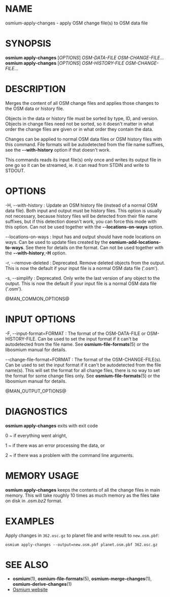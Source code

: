 
# NAME

osmium-apply-changes - apply OSM change file(s) to OSM data file


# SYNOPSIS

**osmium apply-changes** \[*OPTIONS*\] *OSM-DATA-FILE* *OSM-CHANGE-FILE*...
**osmium apply-changes** \[*OPTIONS*\] *OSM-HISTORY-FILE* *OSM-CHANGE-FILE*...


# DESCRIPTION

Merges the content of all OSM change files and applies those changes to the OSM
data or history file.

Objects in the data or history file must be sorted by type, ID, and version.
Objects in change files need not be sorted, so it doesn't matter in what order
the change files are given or in what order they contain the data.

Changes can be applied to normal OSM data files or OSM history files with this
command. File formats will be autodetected from the file name suffixes, see
the **--with-history** option if that doesn't work.

This commands reads its input file(s) only once and writes its output file
in one go so it can be streamed, ie. it can read from STDIN and write to
STDOUT.


# OPTIONS

-H, --with-history
:   Update an OSM history file (instead of a normal OSM data file). Both
    input and output must be history files. This option is usually not
    necessary, because history files will be detected from their file name
    suffixes, but if this detection doesn't work, you can force this mode
    with this option. Can not be used together with the **--locations-on-ways**
    option.

--locations-on-ways
:   Input has and output should have node locations on ways. Can be used
    to update files created by the **osmium-add-locations-to-ways**. See
    there for details on the format. Can not be used together with the
    **--with-history**,**-H** option.

-r, --remove-deleted
:   Deprecated. Remove deleted objects from the output. This is now the
    default if your input file is a normal OSM data file ('.osm').

-s, --simplify
:   Deprecated. Only write the last version of any object to the output.
    This is now the default if your input file is a normal OSM data file
    ('.osm').


@MAN_COMMON_OPTIONS@
# INPUT OPTIONS

-F, --input-format=FORMAT
:   The format of the OSM-DATA-FILE or OSM-HISTORY-FILE. Can be used to set
    the input format if it can't be autodetected from the file name.
    See **osmium-file-formats**(5) or the libosmium manual for details.

--change-file-format=FORMAT
:   The format of the OSM-CHANGE-FILE(s). Can be used to set the input format
    if it can't be autodetected from the file name(s). This will set the format
    for all change files, there is no way to set the format for some change
    files only. See **osmium-file-formats**(5) or the libosmium manual for
    details.


@MAN_OUTPUT_OPTIONS@

# DIAGNOSTICS

**osmium apply-changes** exits with exit code

0
  ~ if everything went alright,

1
  ~ if there was an error processing the data, or

2
  ~ if there was a problem with the command line arguments.


# MEMORY USAGE

**osmium apply-changes** keeps the contents of all the change files in main
memory. This will take roughly 10 times as much memory as the files take on
disk in *.osm.bz2* format.


# EXAMPLES

Apply changes in `362.osc.gz` to planet file and write result to `new.osm.pbf`:

    osmium apply-changes --output=new.osm.pbf planet.osm.pbf 362.osc.gz


# SEE ALSO

* **osmium**(1), **osmium-file-formats**(5), **osmium-merge-changes**(1), **osmium-derive-changes**(1)
* [Osmium website](http://osmcode.org/osmium-tool/)


